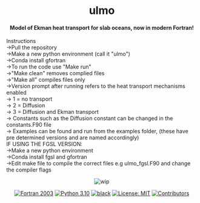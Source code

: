 <h1 align="center">
ulmo
</h1>
<h4 align="center">
Model of Ekman heat transport for slab oceans, now in modern Fortran!
</h4>
Instructions <br />  
->Pull the repository <br />
->Make a new python environment (call it "ulmo") <br />   
->Conda install gfortran  <br />
->To run the code use "Make run" <br />  
->"Make clean" removes complied files  <br />
->"Make all" compiles files only  <br />
->Version prompt after running refers to the heat transport mechanisms enabled <br />  
-> 1 = no transport  <br />
-> 2 = Diffusion  <br />
-> 3 = Diffusion and Ekman transport<br />  
-> Constants such as the Diffusion constant can be changed in the constants.F90 file<br />  
-> Examples can be found and run from the examples folder, (these have pre determined versions and are named accordingly) <br />  
IF USING THE FGSL VERSION:  <br />
->Make a new python environment  <br />
->Conda install fgsl and gfortran <br />
->Edit make file to compile the correct files e.g ulmo_fgsl.F90 and change the compiler flags <br />




<p align="center">
  <img src="https://img.shields.io/badge/wip-%20%F0%9F%9A%A7%20under%20construction%20%F0%9F%9A%A7-yellow"
       alt="wip">
</p>

<p align="center">
<a href="https://fortran-lang.org/">
<img src="https://img.shields.io/badge/fortran-2003-purple.svg"
     alt="Fortran 2003"></a>
<a href="https://www.python.org/downloads/">
<img src="https://img.shields.io/badge/python-3.10-blue.svg"
     alt="Python 3.10"></a>
<a href="https://github.com/psf/black">
<img src="https://img.shields.io/badge/code%20style-black-000000.svg"
     alt="black"></a>
<a href="LICENSE">
<img src="https://img.shields.io/badge/license-MIT-green.svg"
     alt="License: MIT"></a>

<a href="https://github.com/exoclim/ulmo/graphs/contributors">
  <img src="https://img.shields.io/github/contributors/exoclim/ulmo"
       alt="Contributors">
</a>
</p>

